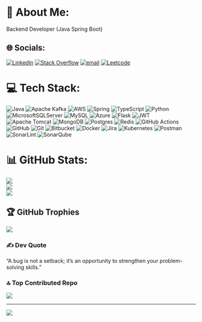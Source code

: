 # 💫 About Me:
Backend Developer (Java Spring Boot)


## 🌐 Socials:
[![LinkedIn](https://img.shields.io/badge/LinkedIn-%230077B5.svg?logo=linkedin&logoColor=white)](https://www.linkedin.com/in/jgokulkrishnan) [![Stack Overflow](https://img.shields.io/badge/-Stackoverflow-FE7A16?logo=stack-overflow&logoColor=white)](https://stackoverflow.com/users/27588520/gokul-krishnan-j) [![email](https://img.shields.io/badge/Email-D14836?logo=gmail&logoColor=white)](mailto:gokulkrishnanj27@gmail.com) [![Leetcode](https://img.shields.io/badge/LeetCode-%23FFA116.svg?logo=leetcode&logoColor=white
)](https://leetcode.com/u/jgokulkrishnan/)

# 💻 Tech Stack:
![Java](https://img.shields.io/badge/java-%23ED8B00.svg?style=for-the-badge&logo=openjdk&logoColor=white) ![Apache Kafka](https://img.shields.io/badge/Apache%20Kafka-000?style=for-the-badge&logo=apachekafka) ![AWS](https://img.shields.io/badge/AWS-%23FF9900.svg?style=for-the-badge&logo=amazon-aws&logoColor=white) ![Spring](https://img.shields.io/badge/spring-%236DB33F.svg?style=for-the-badge&logo=spring&logoColor=white) ![TypeScript](https://img.shields.io/badge/typescript-%23007ACC.svg?style=for-the-badge&logo=typescript&logoColor=white) ![Python](https://img.shields.io/badge/python-3670A0?style=for-the-badge&logo=python&logoColor=ffdd54) ![MicrosoftSQLServer](https://img.shields.io/badge/Microsoft%20SQL%20Server-CC2927?style=for-the-badge&logo=microsoft%20sql%20server&logoColor=white) ![MySQL](https://img.shields.io/badge/mysql-4479A1.svg?style=for-the-badge&logo=mysql&logoColor=white) ![Azure](https://img.shields.io/badge/azure-%230072C6.svg?style=for-the-badge&logo=microsoftazure&logoColor=white) ![Flask](https://img.shields.io/badge/flask-%23000.svg?style=for-the-badge&logo=flask&logoColor=white) ![JWT](https://img.shields.io/badge/JWT-black?style=for-the-badge&logo=JSON%20web%20tokens) ![Apache Tomcat](https://img.shields.io/badge/apache%20tomcat-%23F8DC75.svg?style=for-the-badge&logo=apache-tomcat&logoColor=black) ![MongoDB](https://img.shields.io/badge/MongoDB-%234ea94b.svg?style=for-the-badge&logo=mongodb&logoColor=white) ![Postgres](https://img.shields.io/badge/postgres-%23316192.svg?style=for-the-badge&logo=postgresql&logoColor=white) ![Redis](https://img.shields.io/badge/redis-%23DD0031.svg?style=for-the-badge&logo=redis&logoColor=white) ![GitHub Actions](https://img.shields.io/badge/github%20actions-%232671E5.svg?style=for-the-badge&logo=githubactions&logoColor=white) ![GitHub](https://img.shields.io/badge/github-%23121011.svg?style=for-the-badge&logo=github&logoColor=white) ![Git](https://img.shields.io/badge/git-%23F05033.svg?style=for-the-badge&logo=git&logoColor=white) ![Bitbucket](https://img.shields.io/badge/bitbucket-%230047B3.svg?style=for-the-badge&logo=bitbucket&logoColor=white) ![Docker](https://img.shields.io/badge/docker-%230db7ed.svg?style=for-the-badge&logo=docker&logoColor=white) ![Jira](https://img.shields.io/badge/jira-%230A0FFF.svg?style=for-the-badge&logo=jira&logoColor=white) ![Kubernetes](https://img.shields.io/badge/kubernetes-%23326ce5.svg?style=for-the-badge&logo=kubernetes&logoColor=white) ![Postman](https://img.shields.io/badge/Postman-FF6C37?style=for-the-badge&logo=postman&logoColor=white) ![SonarLint](https://img.shields.io/badge/SonarLint-CB2029?style=for-the-badge&logo=SONARLINT&logoColor=white) ![SonarQube](https://img.shields.io/badge/SonarQube-black?style=for-the-badge&logo=sonarqube&logoColor=4E9BCD)
# 📊 GitHub Stats:
![](https://github-readme-stats.vercel.app/api?username=gokulkrishnanj&theme=onedark&hide_border=false&include_all_commits=true&count_private=true)<br/>
![](https://github-readme-streak-stats.herokuapp.com/?user=gokulkrishnanj&theme=onedark&hide_border=false)<br/>
![](https://github-readme-stats.vercel.app/api/top-langs/?username=gokulkrishnanj&theme=onedark&hide_border=false&include_all_commits=true&count_private=true&layout=compact)

## 🏆 GitHub Trophies
![](https://github-profile-trophy.vercel.app/?username=gokulkrishnanj&theme=radical&no-frame=false&no-bg=false&margin-w=4)

### ✍️ Dev Quote
 “A bug is not a setback; it’s an opportunity to strengthen your problem-solving skills.”

### 🔝 Top Contributed Repo
![](https://github-contributor-stats.vercel.app/api?username=gokulkrishnanj&limit=5&theme=dark&combine_all_yearly_contributions=true)

---
[![](https://visitcount.itsvg.in/api?id=gokulkrishnanj&icon=0&color=4)](https://visitcount.itsvg.in)

<!-- Proudly created with GPRM ( https://gprm.itsvg.in ) -->
